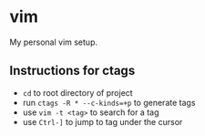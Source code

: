 # vim
My personal vim setup.

## Instructions for ctags
- `cd` to root directory of project
- run `ctags -R * --c-kinds=+p` to generate tags
- use `vim -t <tag>` to search for a tag
- use `Ctrl-]` to jump to tag under the cursor
